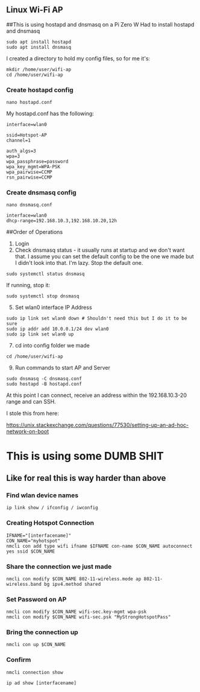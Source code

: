 ## Linux Wi-Fi AP

##This is using hostapd and dnsmasq on a Pi Zero W
Had to install hostapd and dnsmasq

```
sudo apt install hostapd
sudo apt install dnsmasq
```

I created a directory to hold my config files, so for me it's:

```
mkdir /home/user/wifi-ap
cd /home/user/wifi-ap
```

### Create hostapd config

```
nano hostapd.conf
```

My hostapd.conf has the following:

```
interface=wlan0

ssid=Hotspot-AP
channel=1

auth_algs=3
wpa=3
wpa_passphrase=password
wpa_key_mgmt=WPA-PSK
wpa_pairwise=CCMP
rsn_pairwise=CCMP
```

### Create dnsmasq config

```
nano dnsmasq.conf
```

```
interface=wlan0
dhcp-range=192.168.10.3,192.168.10.20,12h
```

##Order of Operations

1. Login
2. Check dnsmasq status - it usually runs at startup and we don't want that. I assume you can set the default config to be the one we made but I didn't look into that. I'm lazy. Stop the default one. 

```
sudo systemctl status dnsmasq
```

If running, stop it:

```
sudo systemctl stop dnsmasq
```

5. Set wlan0 interface IP Address

```
sudo ip link set wlan0 down # Shouldn't need this but I do it to be sure
sudo ip addr add 10.0.0.1/24 dev wlan0
sudo ip link set wlan0 up
```

7. cd into config folder we made

```
cd /home/user/wifi-ap
```

9. Run commands to start AP and Server

```
sudo dnsmasq -C dnsmasq.conf
sudo hostapd -B hostapd.conf
```

At this point I can connect, receive an address within the 192.168.10.3-20 range and can SSH.


I stole this from here:

https://unix.stackexchange.com/questions/77530/setting-up-an-ad-hoc-network-on-boot


# This is using some DUMB SHIT
## Like for real this is way harder than above
### Find wlan device names

```
ip link show / ifconfig / iwconfig
```
### Creating Hotspot Connection

```
IFNAME="[interfacename]"
CON_NAME="myhotspot"
nmcli con add type wifi ifname $IFNAME con-name $CON_NAME autoconnect yes ssid $CON_NAME
```

### Share the connection we just made
```
nmcli con modify $CON_NAME 802-11-wireless.mode ap 802-11-wireless.band bg ipv4.method shared
```

### Set Password on AP
```
nmcli con modify $CON_NAME wifi-sec.key-mgmt wpa-psk
nmcli con modify $CON_NAME wifi-sec.psk "MyStrongHotspotPass"
```

### Bring the connection up
```
nmcli con up $CON_NAME
```

### Confirm 
```
nmcli connection show
```
```
ip ad show [interfacename]
```

